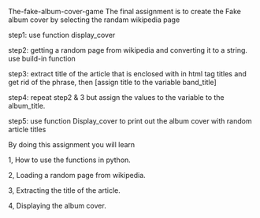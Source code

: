 
The-fake-album-cover-game
The final assignment is to create the Fake album cover by selecting the randam wikipedia page

step1:
use function display_cover

step2: getting a random page from wikipedia and converting it to a string. use build-in function

step3: extract title of the article that is enclosed with in html tag titles and get rid of the phrase, then [assign title to the variable band_title]

step4: repeat step2 & 3 but assign the values to the variable to the album_title.

step5: use function Display_cover to print out the album cover with random article titles

By doing this assignment you will learn

1, How to use the functions in python.

2, Loading a random page from wikipedia.

3, Extracting the title of the article.

4, Displaying the album cover.
